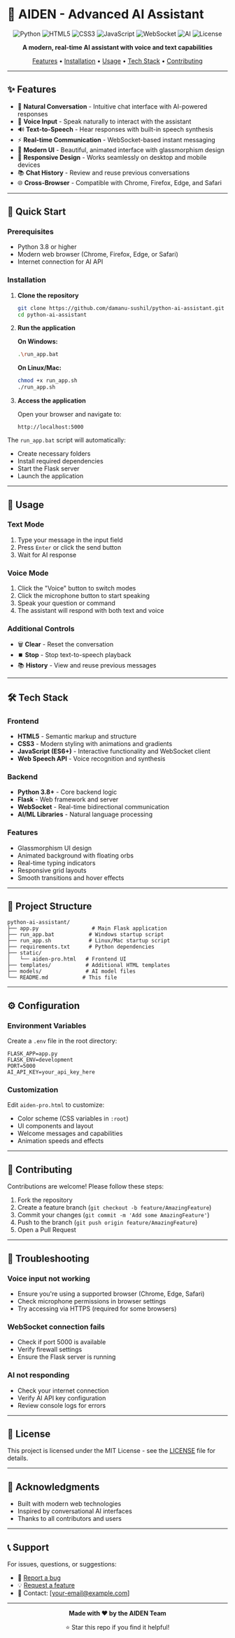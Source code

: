 # 🤖 AIDEN - Advanced AI Assistant

<div align="center">

![Python](https://img.shields.io/badge/Python-3.8+-blue.svg)
![HTML5](https://img.shields.io/badge/HTML5-E34F26?logo=html5&logoColor=white)
![CSS3](https://img.shields.io/badge/CSS3-1572B6?logo=css3&logoColor=white)
![JavaScript](https://img.shields.io/badge/JavaScript-F7DF1E?logo=javascript&logoColor=black)
![WebSocket](https://img.shields.io/badge/WebSocket-010101?logo=socketdotio&logoColor=white)
![AI](https://img.shields.io/badge/AI-Powered-00d4ff)
![License](https://img.shields.io/badge/License-MIT-green.svg)

**A modern, real-time AI assistant with voice and text capabilities**

[Features](#features) • [Installation](#installation) • [Usage](#usage) • [Tech Stack](#tech-stack) • [Contributing](#contributing)

</div>

---

## ✨ Features

- 💬 **Natural Conversation** - Intuitive chat interface with AI-powered responses
- 🎤 **Voice Input** - Speak naturally to interact with the assistant
- 🔊 **Text-to-Speech** - Hear responses with built-in speech synthesis
- ⚡ **Real-time Communication** - WebSocket-based instant messaging
- 🎨 **Modern UI** - Beautiful, animated interface with glassmorphism design
- 📱 **Responsive Design** - Works seamlessly on desktop and mobile devices
- 📚 **Chat History** - Review and reuse previous conversations
- 🌐 **Cross-Browser** - Compatible with Chrome, Firefox, Edge, and Safari

---

## 🚀 Quick Start

### Prerequisites

- Python 3.8 or higher
- Modern web browser (Chrome, Firefox, Edge, or Safari)
- Internet connection for AI API

### Installation

1. **Clone the repository**
   ```bash
   git clone https://github.com/damanu-sushil/python-ai-assistant.git
   cd python-ai-assistant
   ```

2. **Run the application**
   
   **On Windows:**
   ```bash
   .\run_app.bat
   ```
   
   **On Linux/Mac:**
   ```bash
   chmod +x run_app.sh
   ./run_app.sh
   ```

3. **Access the application**
   
   Open your browser and navigate to:
   ```
   http://localhost:5000
   ```

The `run_app.bat` script will automatically:
- Create necessary folders
- Install required dependencies
- Start the Flask server
- Launch the application

---

## 📖 Usage

### Text Mode
1. Type your message in the input field
2. Press `Enter` or click the send button
3. Wait for AI response

### Voice Mode
1. Click the "Voice" button to switch modes
2. Click the microphone button to start speaking
3. Speak your question or command
4. The assistant will respond with both text and voice

### Additional Controls
- 🗑️ **Clear** - Reset the conversation
- ⏹️ **Stop** - Stop text-to-speech playback
- 📚 **History** - View and reuse previous messages

---

## 🛠️ Tech Stack

### Frontend
- **HTML5** - Semantic markup and structure
- **CSS3** - Modern styling with animations and gradients
- **JavaScript (ES6+)** - Interactive functionality and WebSocket client
- **Web Speech API** - Voice recognition and synthesis

### Backend
- **Python 3.8+** - Core backend logic
- **Flask** - Web framework and server
- **WebSocket** - Real-time bidirectional communication
- **AI/ML Libraries** - Natural language processing

### Features
- Glassmorphism UI design
- Animated background with floating orbs
- Real-time typing indicators
- Responsive grid layouts
- Smooth transitions and hover effects

---

## 📁 Project Structure

```
python-ai-assistant/
├── app.py                 # Main Flask application
├── run_app.bat           # Windows startup script
├── run_app.sh            # Linux/Mac startup script
├── requirements.txt      # Python dependencies
├── static/
│   └── aiden-pro.html   # Frontend UI
├── templates/           # Additional HTML templates
├── models/              # AI model files
└── README.md           # This file
```

---

## ⚙️ Configuration

### Environment Variables

Create a `.env` file in the root directory:

```env
FLASK_APP=app.py
FLASK_ENV=development
PORT=5000
AI_API_KEY=your_api_key_here
```

### Customization

Edit `aiden-pro.html` to customize:
- Color scheme (CSS variables in `:root`)
- UI components and layout
- Welcome messages and capabilities
- Animation speeds and effects

---

## 🤝 Contributing

Contributions are welcome! Please follow these steps:

1. Fork the repository
2. Create a feature branch (`git checkout -b feature/AmazingFeature`)
3. Commit your changes (`git commit -m 'Add some AmazingFeature'`)
4. Push to the branch (`git push origin feature/AmazingFeature`)
5. Open a Pull Request

---

## 🐛 Troubleshooting

### Voice input not working
- Ensure you're using a supported browser (Chrome, Edge, Safari)
- Check microphone permissions in browser settings
- Try accessing via HTTPS (required for some browsers)

### WebSocket connection fails
- Check if port 5000 is available
- Verify firewall settings
- Ensure the Flask server is running

### AI not responding
- Check your internet connection
- Verify AI API key configuration
- Review console logs for errors

---

## 📄 License

This project is licensed under the MIT License - see the [LICENSE](LICENSE) file for details.

---

## 🙏 Acknowledgments

- Built with modern web technologies
- Inspired by conversational AI interfaces
- Thanks to all contributors and users

---

## 📞 Support

For issues, questions, or suggestions:
- 🐛 [Report a bug](https://github.com/damanu-sushil/python-ai-assistant/issues)
- 💡 [Request a feature](https://github.com/damanu-sushil/python-ai-assistant/issues)
- 📧 Contact: [your-email@example.com]

---

<div align="center">

**Made with ❤️ by the AIDEN Team**

⭐ Star this repo if you find it helpful!

</div>
